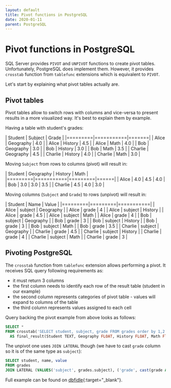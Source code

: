 ```yaml
---
layout: default
title: Pivot functions in PostgreSQL
date: 2020-01-11
parent: PostgreSQL
---
```


# Pivot functions in PostgreSQL

SQL Server provides `PIVOT` and `UNPIVOT` functions to create pivot tables. Unfortunately, PostgreSQL does implement them.  However, it provides `crosstab` function from `tablefunc` extensions which is equivalent to `PIVOT`.

Let's start by explaining what pivot tables actually are.

## Pivot tables

Pivot tables allow to switch rows with columns and vice-versa to present results in a more visualized way. It's best to explain them by example.

Having a table with student's grades:

| Student | Subject   | Grade |
|=========|===========|=======|
| Alice   | Geography | 4.0   |
| Alice   | History   | 4.5   |
| Alice   | Math      | 4.0   |
| Bob     | Geography | 3.0   |
| Bob     | History   | 3.0   |
| Bob     | Math      | 3.5   |
| Charlie | Geography | 4.5   |
| Charlie | History   | 4.0   |
| Charlie | Math      | 3.0   |

Moving `Subject` from rows to columns (pivot) will result in:

| Student | Geography | History | Math |
|=========|===========|=========|======|
| Alice   | 4.0       | 4.5     | 4.0  |
| Bob     | 3.0       | 3.0     | 3.5  |
| Charlie | 4.5       | 4.0     | 3.0  |

Moving columns (`Subject` and `Grade`) to rows (unpivot) will result in:

| Student | Name    | Value     |
|=========|=========|===========|
| Alice   | subject | Geography |
| Alice   | grade   | 4         |
| Alice   | subject | History   |
| Alice   | grade   | 4.5       |
| Alice   | subject | Math      |
| Alice   | grade   | 4         |
| Bob     | subject | Geography |
| Bob     | grade   | 3         |
| Bob     | subject | History   |
| Bob     | grade   | 3         |
| Bob     | subject | Math      |
| Bob     | grade   | 3.5       |
| Charlie | subject | Geography |
| Charlie | grade   | 4.5       |
| Charlie | subject | History   |
| Charlie | grade   | 4         |
| Charlie | subject | Math      |
| Charlie | grade   | 3         |

## Pivoting PostgreSQL

The `crosstab` function from `tablefunc` extension allows performing a pivot. It receives SQL query following requirements as:

- it must return 3 columns
- the first column needs to identify each row of the result table (student in our example)
- the second column represents categories of pivot table - values will expand to columns of the table
- the third column represents values assigned to each cell

Query backing the pivot example from above looks as follows:

```sql
SELECT * 
FROM crosstab('SELECT student, subject, grade FROM grades order by 1,2') 
  AS final_result(Student TEXT, Geography FLOAT, History FLOAT, Math Float);
```

The unpivot one uses `JOIN LATERAL` though (we have to cast `grade` column so it is of the same type as `subject`):

```sql
SELECT student, name, value
FROM grades
JOIN LATERAL (VALUES('subject', grades.subject), ('grade', cast(grade AS text))) s(name, value) ON true
```

Full example can be found on [dbfidle](https://dbfiddle.uk/?rdbms=postgres_11&fiddle=407a37686238bb3fbcbc4285d1705871){:target="_blank"}.
